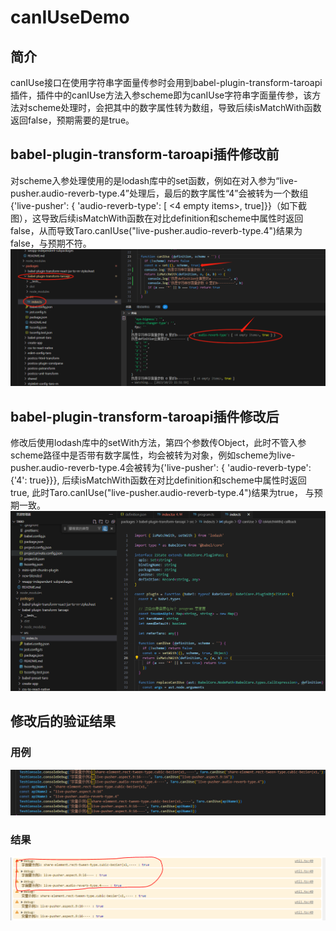 # canIUseDemo

## 简介
canIUse接口在使用字符串字面量传参时会用到babel-plugin-transform-taroapi插件，插件中的canIUse方法入参scheme即为canIUse字符串字面量传参，该方法对scheme处理时，会把其中的数字属性转为数组，导致后续isMatchWith函数返回false，预期需要的是true。


## babel-plugin-transform-taroapi插件修改前
对scheme入参处理使用的是lodash库中的set函数，例如在对入参为“live-pusher.audio-reverb-type.4”处理后，最后的数字属性“4”会被转为一个数组{'live-pusher': { 'audio-reverb-type': [ <4 empty items>, true]}}（如下截图），这导致后续isMatchWith函数在对比definition和scheme中属性时返回false，从而导致Taro.canIUse("live-pusher.audio-reverb-type.4")结果为false，与预期不符。
![Alt text](./c90e86cba557d113c95fc691cfb5b2a.png)

## babel-plugin-transform-taroapi插件修改后
修改后使用lodash库中的setWith方法，第四个参数传Object，此时不管入参scheme路径中是否带有数字属性，均会被转为对象，例如scheme为live-pusher.audio-reverb-type.4会被转为{'live-pusher': { 'audio-reverb-type': {'4': true}}}, 后续isMatchWith函数在对比definition和scheme中属性时返回true, 此时Taro.canIUse("live-pusher.audio-reverb-type.4")结果为true， 与预期一致。
![Alt text](./image.png)

## 修改后的验证结果

### 用例
![Alt text](./image-1.png)

### 结果
![Alt text](./image-2.png)